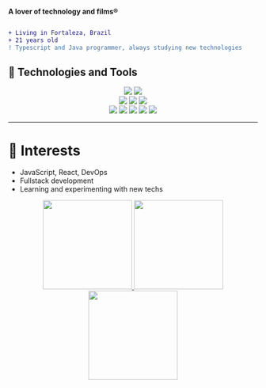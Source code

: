

**A lover of technology and films®**  
```diff

+ Living in Fortaleza, Brazil
+ 21 years old
! Typescript and Java programmer, always studying new technologies
```

## 🔧 Technologies and Tools

<p align="center">

  <!-- LINGUAGENS -->
  <img src="https://img.shields.io/badge/TypeScript-3178C6?style=for-the-badge&logo=typescript&logoColor=white" />
  <img src="https://img.shields.io/badge/Java-007396?style=for-the-badge&logo=java&logoColor=white" />

  <br/>

  <!-- FRAMEWORKS E PLATAFORMAS -->
  <img src="https://img.shields.io/badge/Node.js-339933?style=for-the-badge&logo=node.js&logoColor=white" />
  <img src="https://img.shields.io/badge/Spring-6DB33F?style=for-the-badge&logo=spring&logoColor=white" />
  <img src="https://img.shields.io/badge/Docker-2496ED?style=for-the-badge&logo=docker&logoColor=white" />

  <br/>

  <!-- FERRAMENTAS -->
  <img src="https://img.shields.io/badge/Git-F05032?style=for-the-badge&logo=git&logoColor=white" />
  <img src="https://img.shields.io/badge/NPM-CB3837?style=for-the-badge&logo=npm&logoColor=white" />
  <img src="https://img.shields.io/badge/Markdown-000000?style=for-the-badge&logo=markdown&logoColor=white" />
  <img src="https://img.shields.io/badge/Linux-FCC624?style=for-the-badge&logo=linux&logoColor=black" />
  <img src="https://img.shields.io/badge/VS%20Code-007ACC?style=for-the-badge&logo=visual-studio-code&logoColor=white" />

</p>

---

# 🌱 Interests

- JavaScript, React, DevOps  
- Fullstack development  
- Learning and experimenting with new techs

<p align="center">
  <a href="https://github.com/AndersonFreitasF">
    <img height="180em" src="https://github-readme-stats.vercel.app/api?username=AndersonFreitasF&show_icons=true&theme=radical&include_all_commits=true&count_private=true"/>
    <img height="180em" src="https://github-readme-streak-stats.herokuapp.com/?user=AndersonFreitasF&theme=radical"/>
    <img height="180em" src="https://github-readme-stats.vercel.app/api/top-langs/?username=AndersonFreitasF&layout=compact&langs_count=8&theme=radical"/>
  </a>
</p>

















